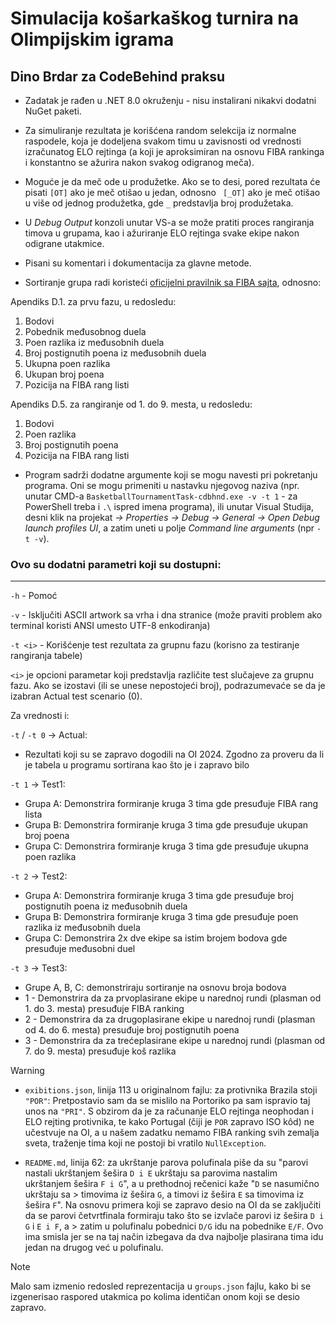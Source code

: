 # Simulacija košarkaškog turnira na Olimpijskim igrama
## Dino Brdar za CodeBehind praksu

- Zadatak je rađen u .NET 8.0 okruženju - nisu instalirani nikakvi dodatni NuGet paketi.

- Za simuliranje rezultata je korišćena random selekcija iz normalne raspodele, koja je dodeljena svakom timu u zavisnosti od vrednosti izračunatog ELO rejtinga (a koji je aproksimiran na osnovu FIBA rankinga i konstantno se ažurira nakon svakog odigranog meča).

- Moguće je da meč ode u produžetke. Ako se to desi, pored rezultata će pisati `[OT]` ako je meč otišao u jedan, odnosno ` [_OT]` ako je meč otišao u više od jednog produžetka, gde `_` predstavlja broj produžetaka.

- U *Debug Output* konzoli unutar VS-a se može pratiti proces rangiranja timova u grupama, kao i ažuriranje ELO rejtinga svake ekipe nakon odigrane utakmice.

- Pisani su komentari i dokumentacija za glavne metode.

- Sortiranje grupa radi koristeći [oficijelni pravilnik sa FIBA sajta](https://www.fiba.basketball/documents/official-basketball-rules/current.pdf), odnosno:

Apendiks D.1. za prvu fazu, u redosledu:
1. Bodovi
2. Pobednik međusobnog duela
3. Poen razlika iz međusobnih duela
4. Broj postignutih poena iz međusobnih duela
5. Ukupna poen razlika
6. Ukupan broj poena
7. Pozicija na FIBA rang listi

Apendiks D.5. za rangiranje od 1. do 9. mesta, u redosledu:
1. Bodovi
2. Poen razlika
3. Broj postignutih poena
4. Pozicija na FIBA rang listi

- Program sadrži dodatne argumente koji se mogu navesti pri pokretanju programa. Oni se mogu primeniti u nastavku njegovog naziva (npr. unutar CMD-a `BasketballTournamentTask-cdbhnd.exe -v -t 1` - za PowerShell treba i `.\` ispred imena programa), ili unutar Visual Studija, desni klik na projekat *-> Properties -> Debug -> General -> Open Debug launch profiles UI*, a zatim uneti u polje *Command line arguments* (npr `-t -v`).

### Ovo su dodatni parametri koji su dostupni:
---
`-h`  - Pomoć

`-v`  - Isključiti ASCII artwork sa vrha i dna stranice (može praviti problem ako terminal koristi ANSI umesto UTF-8 enkodiranja)

`-t <i>`  - Korišćenje test rezultata za grupnu fazu (korisno za testiranje rangiranja tabele)
			
   `<i>` je opcioni parametar koji predstavlja različite test slučajeve za grupnu fazu.
   Ako se izostavi (ili se unese nepostojeći broj), podrazumevaće se da je izabran Actual test scenario (0).

Za vrednosti i:

  `-t` / `-t 0` -> Actual:
  - Rezultati koji su se zapravo dogodili na OI 2024. Zgodno za proveru da li je tabela u programu sortirana kao što je i zapravo bilo
  
  `-t 1` -> Test1:
  - Grupa A: Demonstrira formiranje kruga 3 tima gde presuđuje FIBA rang lista
  - Grupa B: Demonstrira formiranje kruga 3 tima gde presuđuje ukupan broj poena
  - Grupa C: Demonstrira formiranje kruga 3 tima gde presuđuje ukupna poen razlika
   
  `-t 2` -> Test2: 
  - Grupa A: Demonstrira formiranje kruga 3 tima gde presuđuje broj postignutih poena iz međusobnih duela
  - Grupa B: Demonstrira formiranje kruga 3 tima gde presuđuje poen razlika iz međusobnih duela
  - Grupa C: Demonstrira 2x dve ekipe sa istim brojem bodova gde presuđuje međusobni duel
   
  `-t 3` -> Test3:
  - Grupe A, B, C: demonstriraju sortiranje na osnovu broja bodova
  - 1 - Demonstrira da za prvoplasirane ekipe u narednoj rundi (plasman od 1. do 3. mesta) presuđuje FIBA ranking
  - 2 - Demonstrira da za drugoplasirane ekipe u narednoj rundi (plasman od 4. do 6. mesta) presuđuje broj postignutih poena
  - 3 - Demonstrira da za trećeplasirane ekipe u narednoj rundi (plasman od 7. do 9. mesta) presuđuje koš razlika


> [!WARNING]
> 
> - `exibitions.json`, linija 113 u originalnom fajlu: za protivnika Brazila stoji `"POR"`: Pretpostavio sam da se mislilo na Portoriko pa sam ispravio taj unos na `"PRI"`. S obzirom da je za računanje ELO rejtinga neophodan i ELO rejting protivnika, te kako Portugal (čiji je `POR` zapravo ISO kôd) ne učestvuje na OI, a u našem zadatku nemamo FIBA ranking svih zemalja sveta, traženje tima koji ne postoji bi vratilo `NullException`.
> 
> - `README.md`, linija 62: za ukrštanje parova polufinala piše da su "parovi nastali ukrštanjem šešira `D i E` ukrštaju sa parovima nastalim ukrštanjem šešira `F i G`", a u prethodnoj rečenici kaže "`D` se nasumično ukrštaju sa > timovima iz šešira `G`, a timovi iz šešira `E` sa timovima iz šešira `F`". Na osnovu primera koji se zapravo desio na OI da se zaključiti da se parovi četvrtfinala formiraju tako što se izvlače parovi iz šešira `D i G` i `E i F`, a > zatim u polufinalu pobednici `D/G` idu na pobednike `E/F`. Ovo ima smisla jer se na taj način izbegava da dva najbolje plasirana tima idu jedan na drugog već u polufinalu.

> [!NOTE]
> Malo sam izmenio redosled reprezentacija u `groups.json` fajlu, kako bi se izgenerisao raspored utakmica po kolima identičan onom koji se desio zapravo.
